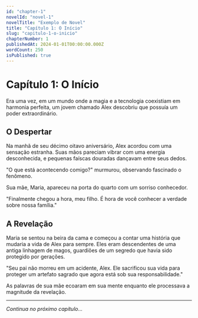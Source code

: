 ```yaml
---
id: "chapter-1"
novelId: "novel-1"
novelTitle: "Exemplo de Novel"
title: "Capítulo 1: O Início"
slug: "capitulo-1-o-inicio"
chapterNumber: 1
publishedAt: 2024-01-01T00:00:00.000Z
wordCount: 250
isPublished: true
---
```


# Capítulo 1: O Início

Era uma vez, em um mundo onde a magia e a tecnologia coexistiam em harmonia perfeita, um jovem chamado Alex descobriu que possuía um poder extraordinário.

## O Despertar

Na manhã de seu décimo oitavo aniversário, Alex acordou com uma sensação estranha. Suas mãos pareciam vibrar com uma energia desconhecida, e pequenas faíscas douradas dançavam entre seus dedos.

"O que está acontecendo comigo?" murmurou, observando fascinado o fenômeno.

Sua mãe, Maria, apareceu na porta do quarto com um sorriso conhecedor.

"Finalmente chegou a hora, meu filho. É hora de você conhecer a verdade sobre nossa família."

## A Revelação

Maria se sentou na beira da cama e começou a contar uma história que mudaria a vida de Alex para sempre. Eles eram descendentes de uma antiga linhagem de magos, guardiões de um segredo que havia sido protegido por gerações.

"Seu pai não morreu em um acidente, Alex. Ele sacrificou sua vida para proteger um artefato sagrado que agora está sob sua responsabilidade."

As palavras de sua mãe ecoaram em sua mente enquanto ele processava a magnitude da revelação.

---

*Continua no próximo capítulo...*